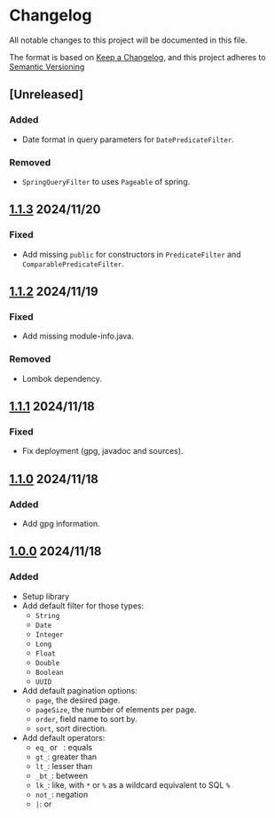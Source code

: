 # Changelog

All notable changes to this project will be documented in this file.

The format is based on [Keep a Changelog](https://keepachangelog.com/en/1.0.0/),
and this project adheres to [Semantic Versioning](https://semver.org/spec/v2.0.0.html)

## [Unreleased]

### Added

- Date format in query parameters for `DatePredicateFilter`.

### Removed

- `SpringQueryFilter` to uses `Pageable` of spring.

## [1.1.3] 2024/11/20

### Fixed

- Add missing `public` for constructors in `PredicateFilter` and `ComparablePredicateFilter`.

## [1.1.2] 2024/11/19

### Fixed

- Add missing module-info.java.

### Removed

- Lombok dependency.

## [1.1.1] 2024/11/18

### Fixed

- Fix deployment (gpg, javadoc and sources).

## [1.1.0] 2024/11/18

### Added

- Add gpg information.

## [1.0.0] 2024/11/18

### Added

* Setup library
* Add default filter for those types:
  * `String`
  * `Date`
  * `Integer`
  * `Long`
  * `Float`
  * `Double`
  * `Boolean`
  * `UUID`
* Add default pagination options:
  * `page`, the desired page.
  * `pageSize`, the number of elements per page.
  * `order`, field name to sort by.
  * `sort`, sort direction.
* Add default operators:
  * `eq_` or ` `: equals
  * `gt_`: greater than
  * `lt_`: lesser than
  * `_bt_`: between
  * `lk_`: like, with `*` or `%` as a wildcard equivalent to SQL `%`
  * `not_`: negation
  * `|`: or

[1.1.3]: https://github.com/Zorin95670/spring-query-filter/blob/1.1.3/changelog.md
[1.1.2]: https://github.com/Zorin95670/spring-query-filter/blob/1.1.2/changelog.md
[1.1.1]: https://github.com/Zorin95670/spring-query-filter/blob/1.1.1/changelog.md
[1.1.0]: https://github.com/Zorin95670/spring-query-filter/blob/1.1.0/changelog.md
[1.0.0]: https://github.com/Zorin95670/spring-query-filter/blob/1.0.0/changelog.md